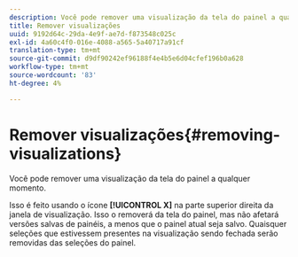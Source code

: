 ```yaml
---
description: Você pode remover uma visualização da tela do painel a qualquer momento.
title: Remover visualizações
uuid: 9192d64c-29da-4e9f-ae7d-f873548c025c
exl-id: 4a60c4f0-016e-4088-a565-5a40717a91cf
translation-type: tm+mt
source-git-commit: d9df90242ef96188f4e4b5e6d04cfef196b0a628
workflow-type: tm+mt
source-wordcount: '83'
ht-degree: 4%

---
```


# Remover visualizações{#removing-visualizations}

Você pode remover uma visualização da tela do painel a qualquer momento.

Isso é feito usando o ícone **[!UICONTROL X]** na parte superior direita da janela de visualização. Isso o removerá da tela do painel, mas não afetará versões salvas de painéis, a menos que o painel atual seja salvo. Quaisquer seleções que estivessem presentes na visualização sendo fechada serão removidas das seleções do painel.
